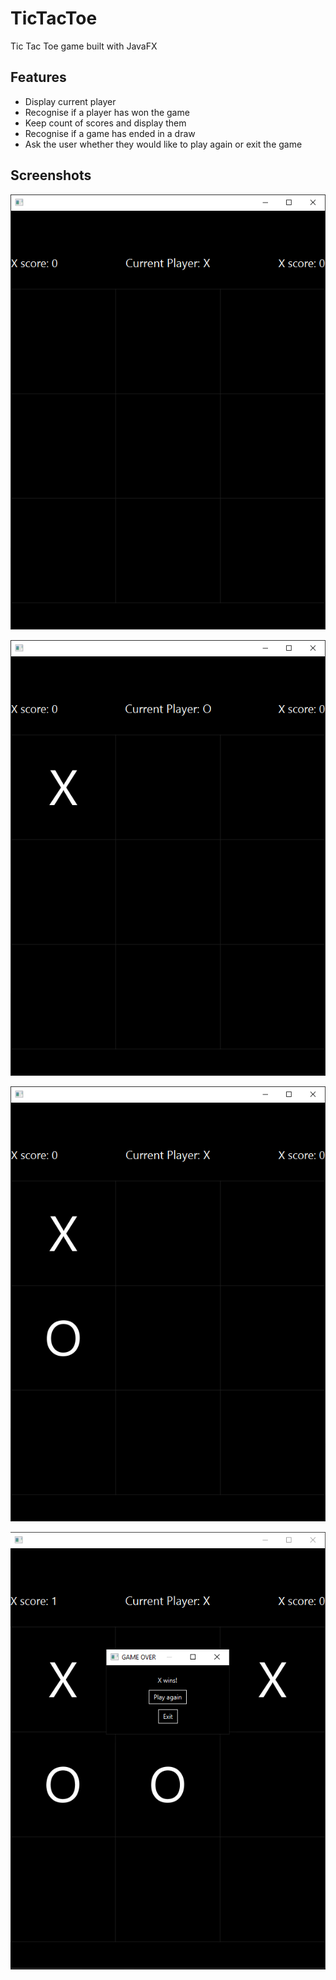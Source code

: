 # TicTacToe

Tic Tac Toe game built with JavaFX

## Features
- Display current player
- Recognise if a  player has won the game
- Keep count of scores and display them
- Recognise if a game has ended in a draw
- Ask the user whether they would like to play again or exit the game

## Screenshots
![](assets/Empty%20game.png)

![](assets/After%20click.png)

![](assets/After%20two%20clicks.png)

![](assets/Game%20win.png)
